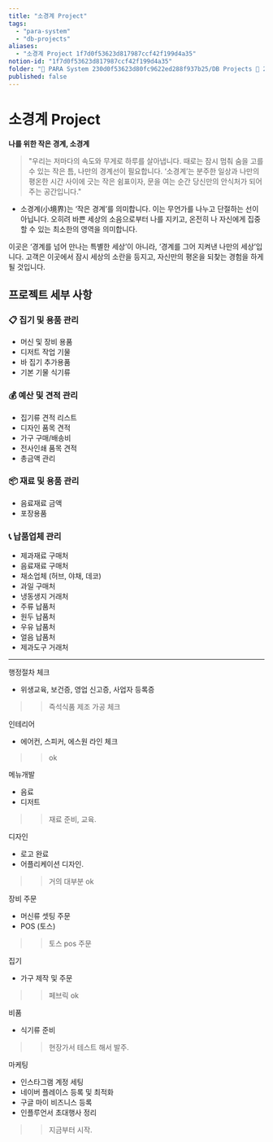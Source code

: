```yaml
---
title: "소경계 Project"
tags:
  - "para-system"
  - "db-projects"
aliases:
  - "소경계 Project 1f7d0f53623d817987ccf42f199d4a35"
notion-id: "1f7d0f53623d817987ccf42f199d4a35"
folder: "🚀 PARA System 230d0f53623d80fc9622ed288f937b25/DB Projects 🚀 230d0f53623d8153bf62f23dd93ce93f/소경계 프로젝트 1f7d0f53623d80adb89ac5403937e464"
published: false
---
```


# 소경계 Project

**나를 위한 작은 경계, 소경계**

> "우리는 저마다의 속도와 무게로 하루를 살아냅니다.
> 때로는 잠시 멈춰 숨을 고를 수 있는 작은 틈, 나만의 경계선이 필요합니다.
> ‘소경계’는 분주한 일상과 나만의 평온한 시간 사이에 긋는 작은 쉼표이자, 문을 여는 순간 당신만의 안식처가 되어주는 공간입니다."

* 소경계(小境界)는 ‘작은 경계’를 의미합니다.
  이는 무언가를 나누고 단절하는 선이 아닙니다.
  오히려 바쁜 세상의 소음으로부터 나를 지키고, 온전히 나 자신에게 집중할 수 있는 최소한의 영역을 의미합니다.

이곳은 ‘경계를 넘어 만나는 특별한 세상’이 아니라, ‘경계를 그어 지켜낸 나만의 세상’입니다.
고객은 이곳에서 잠시 세상의 소란을 등지고, 자신만의 평온을 되찾는 경험을 하게 될 것입니다.

## 프로젝트 세부 사항

### 📋 집기 및 용품 관리

* 머신 및 장비 용품
* 디저트 작업 기물
* 바 집기 추가용품
* 기본 기물 식기류

### 💰 예산 및 견적 관리

* 집기류 견적 리스트
* 디자인 품목 견적
* 가구 구매/배송비
* 전사인쇄 품목 견적
* 총금액 관리

### 📦 재료 및 용품 관리

* 음료재료 금액
* 포장용품

### 📞 납품업체 관리

* 제과재료 구매처
* 음료재료 구매처
* 채소업체 (허브, 야채, 데코)
* 과일 구매처
* 냉동생지 거래처
* 주류 납품처
* 원두 납품처
* 우유 납품처
* 얼음 납품처
* 제과도구 거래처

***

행정절차 체크

* 위생교육, 보건증, 영업 신고증, 사업자 등록증

> > 즉석식품 제조 가공 체크

인테리어

* 에어컨, 스피커, 에스원 라인 체크

> > ok

메뉴개발

* 음료
* 디저트

> > 재료 준비, 교육.

디자인

* 로고 완료
* 어플리케이션 디자인.

> > 거의 대부분 ok

장비 주문

* 머신류 셋팅 주문
* POS (토스)

> > 토스 pos 주문

집기

* 가구 제작 및 주문

> > 페브릭 ok

비품

* 식기류 준비

> > 현장가서 테스트 해서 발주.

마케팅

* 인스타그램 계정 세팅
* 네이버 플레이스 등록 및 최적화
* 구글 마이 비즈니스 등록
* 인플루언서 초대행사 정리

> > 지금부터 시작.
